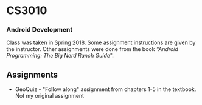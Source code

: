 # CS3010
### Android Development
Class was taken in Spring 2018. Some assignment instructions are given by the instructor. Other assignments were done from the book _"Android Programming: The Big Nerd Ranch Guide_".

## Assignments
* GeoQuiz - "Follow along" assignment from chapters 1-5 in the textbook. Not my original assignment